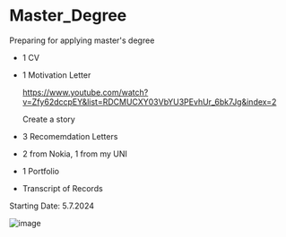 # Master_Degree
Preparing for applying master's degree

- 1 CV
- 1 Motivation Letter
  
  https://www.youtube.com/watch?v=Zfy62dccpEY&list=RDCMUCXY03VbYU3PEvhUr_6bk7Jg&index=2

  Create a story
  
- 3 Recomemdation Letters
- 2 from Nokia, 1 from my UNI
- 1 Portfolio
- Transcript of Records

Starting Date: 5.7.2024

![image](https://github.com/VienThanh12/Master_Degree/assets/67015555/c6a1151b-87b1-42bf-a62d-cae747a513bd)
